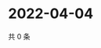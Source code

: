 # 2022-04-04

共 0 条

<!-- BEGIN WEIBO -->
<!-- 最后更新时间 Mon Apr 04 2022 19:11:40 GMT+0800 (China Standard Time) -->

<!-- END WEIBO -->
